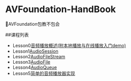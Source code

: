 # AVFoundation-HandBook
📕AVFoundation包教不包会


##课程列表
* Lesson0[音频播放概述(附本地播放与在线播放入门demo)](https://github.com/AlfredTheBest/AVFoundation-HandBook/tree/master/lesson0)
* Lesson1[AudioSession](https://github.com/AlfredTheBest/AVFoundation-HandBook/tree/master/lesson1)
* Lesson2[AudioFileStream](https://github.com/AlfredTheBest/AVFoundation-HandBook/tree/master/lesson2)
* Lesson3[AudioFile](https://github.com/AlfredTheBest/AVFoundation-HandBook/tree/master/lesson3)
* Lesson4[AudioQueue](https://github.com/AlfredTheBest/AVFoundation-HandBook/tree/master/lesson4)
* Lesson5[简单的音频播放器实现](https://github.com/AlfredTheBest/AVFoundation-HandBook/tree/master/lesson5)